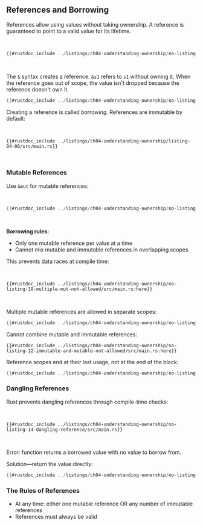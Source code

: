 ## References and Borrowing

References allow using values without taking ownership. A reference is guaranteed to point to a valid value for its lifetime.

<Listing file-name="src/main.rs">

```rust
{{#rustdoc_include ../listings/ch04-understanding-ownership/no-listing-07-reference/src/main.rs:all}}
```

</Listing>

The `&` syntax creates a reference. `&s1` refers to `s1` without owning it. When the reference goes out of scope, the value isn't dropped because the reference doesn't own it.

```rust
{{#rustdoc_include ../listings/ch04-understanding-ownership/no-listing-08-reference-with-annotations/src/main.rs:here}}
```

Creating a reference is called _borrowing_. References are immutable by default:

<Listing number="4-6" file-name="src/main.rs" caption="Attempting to modify a borrowed value">

```rust,ignore,does_not_compile
{{#rustdoc_include ../listings/ch04-understanding-ownership/listing-04-06/src/main.rs}}
```

</Listing>

### Mutable References

Use `&mut` for mutable references:

<Listing file-name="src/main.rs">

```rust
{{#rustdoc_include ../listings/ch04-understanding-ownership/no-listing-09-fixes-listing-04-06/src/main.rs}}
```

</Listing>

**Borrowing rules:**
- Only one mutable reference per value at a time
- Cannot mix mutable and immutable references in overlapping scopes

This prevents data races at compile time:

<Listing file-name="src/main.rs">

```rust,ignore,does_not_compile
{{#rustdoc_include ../listings/ch04-understanding-ownership/no-listing-10-multiple-mut-not-allowed/src/main.rs:here}}
```

</Listing>

Multiple mutable references are allowed in separate scopes:

```rust
{{#rustdoc_include ../listings/ch04-understanding-ownership/no-listing-11-muts-in-separate-scopes/src/main.rs:here}}
```

Cannot combine mutable and immutable references:

```rust,ignore,does_not_compile
{{#rustdoc_include ../listings/ch04-understanding-ownership/no-listing-12-immutable-and-mutable-not-allowed/src/main.rs:here}}
```

Reference scopes end at their last usage, not at the end of the block:

```rust
{{#rustdoc_include ../listings/ch04-understanding-ownership/no-listing-13-reference-scope-ends/src/main.rs:here}}
```

### Dangling References

Rust prevents dangling references through compile-time checks:

<Listing file-name="src/main.rs">

```rust,ignore,does_not_compile
{{#rustdoc_include ../listings/ch04-understanding-ownership/no-listing-14-dangling-reference/src/main.rs}}
```

</Listing>

Error: function returns a borrowed value with no value to borrow from.

Solution—return the value directly:

```rust
{{#rustdoc_include ../listings/ch04-understanding-ownership/no-listing-16-no-dangle/src/main.rs:here}}
```

### The Rules of References

- At any time: either one mutable reference OR any number of immutable references
- References must always be valid
